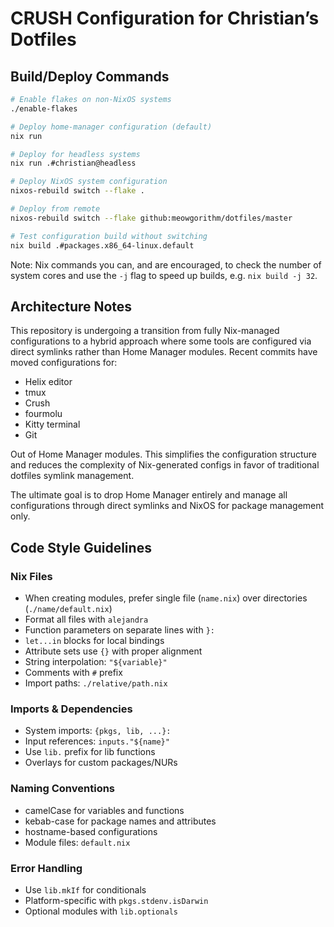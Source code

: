 # CRUSH Configuration for Christian’s Dotfiles

## Build/Deploy Commands

```bash
# Enable flakes on non-NixOS systems
./enable-flakes

# Deploy home-manager configuration (default)
nix run

# Deploy for headless systems
nix run .#christian@headless

# Deploy NixOS system configuration
nixos-rebuild switch --flake .

# Deploy from remote
nixos-rebuild switch --flake github:meowgorithm/dotfiles/master

# Test configuration build without switching
nix build .#packages.x86_64-linux.default
```

Note: Nix commands you can, and are encouraged, to check the number of
system cores and use the `-j` flag to speed up builds, e.g. `nix build -j 32`.

## Architecture Notes

This repository is undergoing a transition from fully Nix-managed configurations 
to a hybrid approach where some tools are configured via direct symlinks rather 
than Home Manager modules. Recent commits have moved configurations for:

- Helix editor
- tmux
- Crush
- fourmolu
- Kitty terminal
- Git

Out of Home Manager modules. This simplifies the configuration structure and 
reduces the complexity of Nix-generated configs in favor of traditional dotfiles 
symlink management.

The ultimate goal is to drop Home Manager entirely and manage all configurations 
through direct symlinks and NixOS for package management only.

## Code Style Guidelines

### Nix Files

- When creating modules, prefer single file (`name.nix`) over directories (`./name/default.nix`)
- Format all files with `alejandra`
- Function parameters on separate lines with `}:`
- `let...in` blocks for local bindings
- Attribute sets use `{}` with proper alignment
- String interpolation: `"${variable}"`
- Comments with `#` prefix
- Import paths: `./relative/path.nix`

### Imports & Dependencies

- System imports: `{pkgs, lib, ...}:`
- Input references: `inputs."${name}"`
- Use `lib.` prefix for lib functions
- Overlays for custom packages/NURs

### Naming Conventions

- camelCase for variables and functions
- kebab-case for package names and attributes
- hostname-based configurations
- Module files: `default.nix`

### Error Handling

- Use `lib.mkIf` for conditionals
- Platform-specific with `pkgs.stdenv.isDarwin`
- Optional modules with `lib.optionals`
